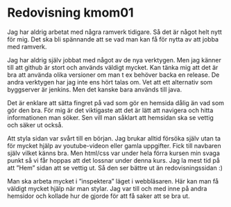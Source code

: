 ---
---
Redovisning kmom01
=========================

Jag har aldrig arbetat med några ramverk tidigare. Så det är något helt nytt för mig. Det ska bli spännande att se vad man kan få för nytta av att jobba med ramverk.

Jag har aldrig själv jobbat med något av de nya verktygen. Men jag känner till att github är stort och används väldigt mycket. Kan tänka mig att det är bra att använda olika versioner om man t ex behöver backa en release.	 De andra verktygen har jag inte ens hört talas om. Vet att ett alternativ som byggserver är jenkins. Men det kanske bara används till java.

Det är enklare att sätta fingret på vad som gör en hemsida dålig än vad som gör den bra. För mig är det viktigaste att det är lätt att navigera och hitta informationen man söker. Sen vill man såklart att hemsidan ska se vettig och säker ut också.

Att styla sidan var svårt till en början. Jag brukar alltid försöka själv utan ta för mycket hjälp av youtube-videon eller gamla uppgifter. Fick till navbaren själv vilket känns bra. Men html/css var under hela förra kursen min svaga punkt så vi får hoppas att det lossnar under denna kurs. Jag la mest tid på att ”Hem” sidan att se vettig ut. Så den ser bättre ut än redovisningssidan :)

Man ska arbeta mycket i ”inspektera” läget i webbläsaren. Här kan man få väldigt mycket hjälp när man stylar. Jag var till och med inne på andra hemsidor och kollade hur de gjorde för att få saker att se bra ut. 
